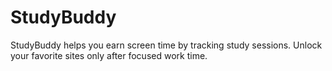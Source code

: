 # StudyBuddy
StudyBuddy helps you earn screen time by tracking study sessions. Unlock your favorite sites only after focused work time.
